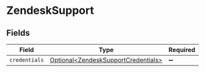 # ZendeskSupport


## Fields

| Field                                                                                    | Type                                                                                     | Required                                                                                 | Description                                                                              |
| ---------------------------------------------------------------------------------------- | ---------------------------------------------------------------------------------------- | ---------------------------------------------------------------------------------------- | ---------------------------------------------------------------------------------------- |
| `credentials`                                                                            | [Optional\<ZendeskSupportCredentials>](../../models/shared/ZendeskSupportCredentials.md) | :heavy_minus_sign:                                                                       | N/A                                                                                      |